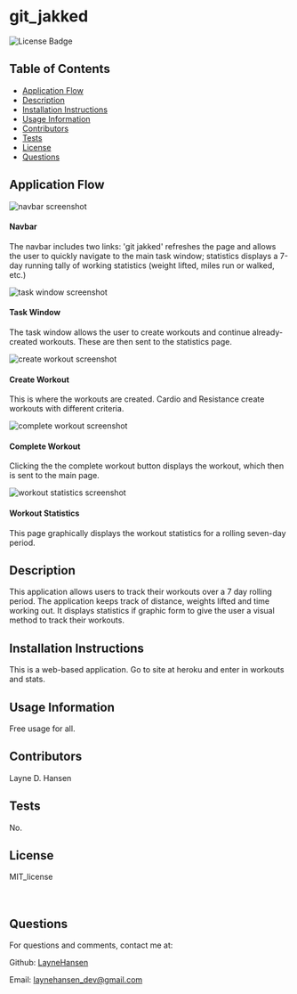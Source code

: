 # git_jakked

![License Badge](https://img.shields.io/badge/License-MIT_license-brightgreen)

## Table of Contents
* [Application Flow](#workflow)
* [Description](#description)
* [Installation Instructions](#installation)
* [Usage Information](#usage)
* [Contributors](#contributor)
* [Tests](#tests)
* [License](#license)
* [Questions](#questions)

## Application Flow

![navbar screenshot](./public/assets/navbar_screenshot.png)

#### Navbar

The navbar includes two links: 'git jakked' refreshes the page and allows the user to quickly navigate to the main task window; statistics displays a 7-day running tally of working statistics (weight lifted, miles run or walked, etc.)

![task window screenshot](./public/assets/task_window_screenshot.png)

#### Task Window

The task window allows the user to create workouts and continue already-created workouts. These are then sent to the statistics page.

![create workout screenshot](./public/assets/create_workout_screenshot.png)
#### Create Workout
This is where the workouts are created. Cardio and Resistance create workouts with different criteria.

![complete workout screenshot](./public/assets/complete_workout_screenshot.png)

#### Complete Workout
Clicking the the complete workout button displays the workout, which then is sent to the main page.

![workout statistics screenshot](./public/assets/workout_stats_screenshot.png)

#### Workout Statistics
This page graphically displays the workout statistics for a rolling seven-day period.

## Description
This application allows users to track their workouts over a 7 day rolling period. The application keeps track of distance, weights lifted and time working out. It displays statistics if graphic form to give the user a visual method to track their workouts.

## Installation Instructions
This is a web-based application. Go to site at heroku and enter in workouts and stats.

## Usage Information
Free usage for all.

## Contributors
Layne D. Hansen

## Tests 
No.

## License
MIT_license
<br><br>
<br>

## Questions

For questions and comments, contact me at:

Github: [LayneHansen](https://github.com/LayneHansen)

Email: laynehansen_dev@gmail.com
    
  